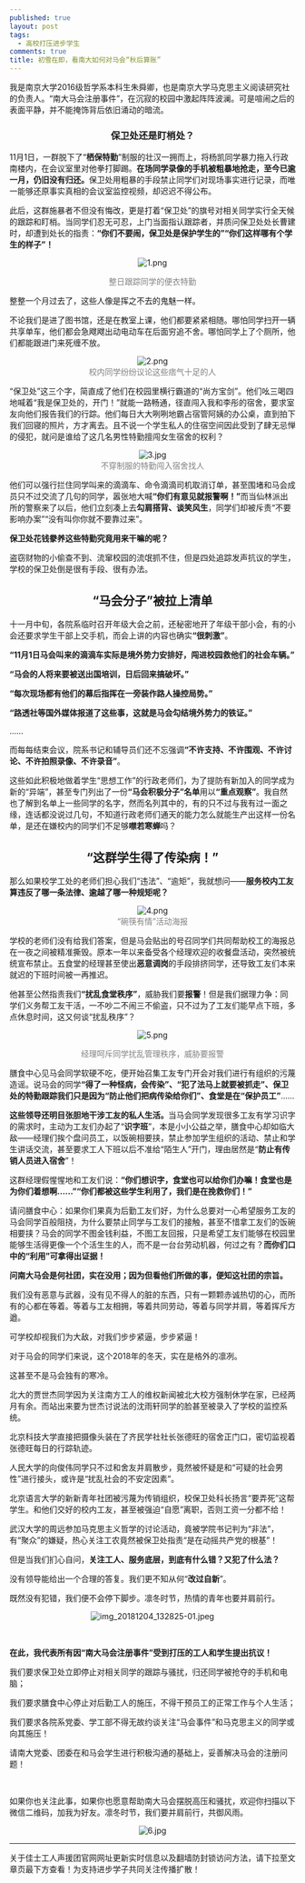 ```yaml
---
published: true
layout: post
tags: 
  - 高校打压进步学生
comments: true
title: 初雪在即，看南大如何对马会“秋后算账”
---
```


<p>我是南京大学2016级哲学系本科生朱舜卿，也是南京大学马克思主义阅读研究社的负责人。“南大马会注册事件”，在沉寂的校园中激起阵阵波澜。可是喧闹之后的表面平静，并不能掩饰背后依旧涌动的暗流。</p>

<h3 style="text-align:center;"><strong>保卫处还是盯梢处？</strong></h3>
<p>11月1日，一群脱下了“<strong>栖保特勤</strong>”制服的壮汉一拥而上，将杨凯同学暴力拖入行政南楼内，在会议室里对他拳打脚踢。<strong>在场同学录像的手机被粗暴地抢走，至今已逾一月，仍旧没有归还。</strong>保卫处用粗暴的手段禁止同学们对现场事实进行记录，而唯一能够还原事实真相的会议室监控视频，却迟迟不得公布。</p>
<p>此后，这群施暴者不但没有悔改，更是打着“保卫处”的旗号对相关同学实行全天候的跟踪和盯梢。当同学们忍无可忍，上门当面指认跟踪者，并质问保卫处处长曹建时，却遭到处长的指责：<strong>“你们不要闹，保卫处是保护学生的”“你们这样哪有个学生的样子”！</strong></p>
<p align="center"><img data-attachment-id="30" data-permalink="https://foronegoal.wordpress.com/2018/12/06/aki/attachment/1/" data-orig-file="https://foronegoal.files.wordpress.com/2018/12/1.png?w=770" data-orig-size="1172,820" data-comments-opened="1" data-image-meta="{&quot;aperture&quot;:&quot;0&quot;,&quot;credit&quot;:&quot;&quot;,&quot;camera&quot;:&quot;&quot;,&quot;caption&quot;:&quot;&quot;,&quot;created_timestamp&quot;:&quot;0&quot;,&quot;copyright&quot;:&quot;&quot;,&quot;focal_length&quot;:&quot;0&quot;,&quot;iso&quot;:&quot;0&quot;,&quot;shutter_speed&quot;:&quot;0&quot;,&quot;title&quot;:&quot;&quot;,&quot;orientation&quot;:&quot;0&quot;}" data-image-title="1" data-image-description="" data-medium-file="https://foronegoal.files.wordpress.com/2018/12/1.png?w=770?w=300" data-large-file="https://foronegoal.files.wordpress.com/2018/12/1.png?w=770?w=770" class="alignnone size-full wp-image-30" src="https://foronegoal.files.wordpress.com/2018/12/1.png?w=770" alt="1.png" srcset="https://foronegoal.files.wordpress.com/2018/12/1.png?w=770 770w, https://foronegoal.files.wordpress.com/2018/12/1.png?w=150 150w, https://foronegoal.files.wordpress.com/2018/12/1.png?w=300 300w, https://foronegoal.files.wordpress.com/2018/12/1.png?w=1024 1024w, https://foronegoal.files.wordpress.com/2018/12/1.png 1172w" sizes="(max-width: 770px) 100vw, 770px"   /></p>
<p style="text-align:center;"><span style="color:#808080;">整日跟踪同学的便衣特勤</span></p>
<p>整整一个月过去了，这些人像是挥之不去的鬼魅一样。</p>
<p>不论我们是进了图书馆，还是在教室上课，他们都要紧紧相随。哪怕同学扫开一辆共享单车，他们都会急飕飕出动电动车在后面穷追不舍。哪怕同学上了个厕所，他们都能跟进门来死缠不放。</p>
<p align="center"><img data-attachment-id="31" data-permalink="https://foronegoal.wordpress.com/2018/12/06/aki/attachment/2/" data-orig-file="https://foronegoal.files.wordpress.com/2018/12/2.png?w=770" data-orig-size="480,454" data-comments-opened="1" data-image-meta="{&quot;aperture&quot;:&quot;0&quot;,&quot;credit&quot;:&quot;&quot;,&quot;camera&quot;:&quot;&quot;,&quot;caption&quot;:&quot;&quot;,&quot;created_timestamp&quot;:&quot;0&quot;,&quot;copyright&quot;:&quot;&quot;,&quot;focal_length&quot;:&quot;0&quot;,&quot;iso&quot;:&quot;0&quot;,&quot;shutter_speed&quot;:&quot;0&quot;,&quot;title&quot;:&quot;&quot;,&quot;orientation&quot;:&quot;0&quot;}" data-image-title="2" data-image-description="" data-medium-file="https://foronegoal.files.wordpress.com/2018/12/2.png?w=770?w=300" data-large-file="https://foronegoal.files.wordpress.com/2018/12/2.png?w=770?w=480" class="alignnone size-full wp-image-31" src="https://foronegoal.files.wordpress.com/2018/12/2.png?w=770" alt="2.png" srcset="https://foronegoal.files.wordpress.com/2018/12/2.png 480w, https://foronegoal.files.wordpress.com/2018/12/2.png?w=150 150w, https://foronegoal.files.wordpress.com/2018/12/2.png?w=300 300w" sizes="(max-width: 480px) 100vw, 480px"   /><br />
<span style="color:#808080;">校内同学纷纷议论这些痞气十足的人</span></p>
<p>“保卫处”这三个字，简直成了他们在校园里横行霸道的“尚方宝剑”。他们吆三喝四地喊着“我是保卫处的，开门！”就能一路畅通，径直闯入我和李彤的宿舍，要求室友向他们报告我们的行踪。他们每日大大咧咧地霸占宿管阿姨的办公桌，直到拍下我们回寝的照片，方才离去。且不说一个学生私人的住宿空间因此受到了肆无忌惮的侵犯，就问是谁给了这几名男性特勤擅闯女生宿舍的权利？</p>
<p align="center"><img data-attachment-id="32" data-permalink="https://foronegoal.wordpress.com/2018/12/06/aki/attachment/3/" data-orig-file="https://foronegoal.files.wordpress.com/2018/12/3.jpg?w=770" data-orig-size="150,482" data-comments-opened="1" data-image-meta="{&quot;aperture&quot;:&quot;0&quot;,&quot;credit&quot;:&quot;&quot;,&quot;camera&quot;:&quot;&quot;,&quot;caption&quot;:&quot;&quot;,&quot;created_timestamp&quot;:&quot;0&quot;,&quot;copyright&quot;:&quot;&quot;,&quot;focal_length&quot;:&quot;0&quot;,&quot;iso&quot;:&quot;0&quot;,&quot;shutter_speed&quot;:&quot;0&quot;,&quot;title&quot;:&quot;&quot;,&quot;orientation&quot;:&quot;0&quot;}" data-image-title="3" data-image-description="" data-medium-file="https://foronegoal.files.wordpress.com/2018/12/3.jpg?w=770?w=93" data-large-file="https://foronegoal.files.wordpress.com/2018/12/3.jpg?w=770?w=150" class="alignnone size-full wp-image-32" src="https://foronegoal.files.wordpress.com/2018/12/3.jpg?w=770" alt="3.jpg" srcset="https://foronegoal.files.wordpress.com/2018/12/3.jpg 150w, https://foronegoal.files.wordpress.com/2018/12/3.jpg?w=47 47w" sizes="(max-width: 150px) 100vw, 150px"   /><br />
<span style="color:#808080;">不穿制服的特勤闯入宿舍找人</span></p>
<p>他们可以强行拦住同学叫来的滴滴车、命令滴滴司机取消订单，甚至围堵和马会成员只不过交流了几句的同学，嚣张地大喊<strong>“你们有意见就报警啊！”</strong>而当仙林派出所的警察来了以后，他们立刻凑上去<strong>勾肩搭背、谈笑风生</strong>，同学们却被斥责“不要影响办案”“没有叫你你就不要靠过来”。</p>
<p><strong>保卫处花钱豢养这些特勤究竟用来干嘛的呢？</strong></p>
<p>盗窃财物的小偷查不到、流窜校园的流氓抓不住，但是四处追踪发声抗议的学生，学校的保卫处倒是很有手段、很有办法。</p>
<h2 style="text-align:center;">   <strong>“马会分子”被拉上清单</strong></h2>
<p><strong> </strong>十一月中旬，各院系临时召开年级大会之前，还秘密地开了年级干部小会，有的小会还要求学生干部上交手机，而会上讲的内容也确实<strong>“很刺激”</strong>。</p>
<p><strong>“11月1日马会叫来的滴滴车实际是境外势力安排好，闯进校园救他们的社会车辆。”</strong></p>
<p><strong>“马会的人将来要被送出国培训，日后回来搞破坏。”</strong></p>
<p><strong>“每次现场都有他们的幕后指挥在一旁装作路人操控局势。”</strong></p>
<p><strong>“路透社等国外媒体报道了这些事，这就是马会勾结境外势力的铁证。”</strong></p>
<p>……</p>
<p>而每每结束会议，院系书记和辅导员们还不忘强调<strong>“不许支持、不许围观、不许讨论、不许拍照录像、不许录音”</strong>。</p>
<p>这些如此积极地做着学生“思想工作”的行政老师们，为了提防有新加入的同学成为新的“异端”，甚至专门列出了一份<strong>“马会积极分子”名单</strong>用以<strong>“重点观察”</strong>。我自然也了解到名单上一些同学的名字，然而名列其中的，有的只不过与我有过一面之缘，连话都没说过几句，不知道行政老师们通天的能力怎么就能生产出这样一份名单，是还在嫌校内的同学们不足够<strong>噤若寒蝉</strong>吗？</p>
<h2 style="text-align:center;"><strong>“这群学生得了传染病！”</strong></h2>
<p><strong> </strong>那么如果校学工处的老师们担心我们“违法”、“逾矩”，我就想问——<strong>服务校内工友算违反了哪一条法律、逾越了哪一种规矩呢？</strong></p>
<p align="center"><img data-attachment-id="33" data-permalink="https://foronegoal.wordpress.com/2018/12/06/aki/attachment/4/" data-orig-file="https://foronegoal.files.wordpress.com/2018/12/4.png?w=770" data-orig-size="663,893" data-comments-opened="1" data-image-meta="{&quot;aperture&quot;:&quot;0&quot;,&quot;credit&quot;:&quot;&quot;,&quot;camera&quot;:&quot;&quot;,&quot;caption&quot;:&quot;&quot;,&quot;created_timestamp&quot;:&quot;0&quot;,&quot;copyright&quot;:&quot;&quot;,&quot;focal_length&quot;:&quot;0&quot;,&quot;iso&quot;:&quot;0&quot;,&quot;shutter_speed&quot;:&quot;0&quot;,&quot;title&quot;:&quot;&quot;,&quot;orientation&quot;:&quot;0&quot;}" data-image-title="4" data-image-description="" data-medium-file="https://foronegoal.files.wordpress.com/2018/12/4.png?w=770?w=223" data-large-file="https://foronegoal.files.wordpress.com/2018/12/4.png?w=770?w=663" class="alignnone size-full wp-image-33" src="https://foronegoal.files.wordpress.com/2018/12/4.png?w=770" alt="4.png" srcset="https://foronegoal.files.wordpress.com/2018/12/4.png 663w, https://foronegoal.files.wordpress.com/2018/12/4.png?w=111 111w, https://foronegoal.files.wordpress.com/2018/12/4.png?w=223 223w" sizes="(max-width: 663px) 100vw, 663px"   /><br />
<span style="color:#808080;">“碗筷有情”活动海报</span></p>
<p>学校的老师们没有给我们答案，但是马会贴出的号召同学们共同帮助校工的海报总在一夜之间被精准撕毁。原本一年以来备受各个经理欢迎的收餐盘活动，突然被统统宣布禁止。五食堂的经理甚至使出<strong>恶意调岗</strong>的手段排挤同学，还导致工友们本来就迟的下班时间被一再推迟。</p>
<p>他甚至公然指责我们<strong>“扰乱食堂秩序”</strong>，威胁我们要<strong>报警</strong>！但是我们据理力争：同学们义务帮工友干活，一不吵二不闹三不偷盗，只不过为了工友们能早点下班，多点休息时间，这又何谈“扰乱秩序”？</p>
<p align="center"><img data-attachment-id="34" data-permalink="https://foronegoal.wordpress.com/2018/12/06/aki/attachment/5/" data-orig-file="https://foronegoal.files.wordpress.com/2018/12/5.png?w=770" data-orig-size="1079,609" data-comments-opened="1" data-image-meta="{&quot;aperture&quot;:&quot;0&quot;,&quot;credit&quot;:&quot;&quot;,&quot;camera&quot;:&quot;&quot;,&quot;caption&quot;:&quot;&quot;,&quot;created_timestamp&quot;:&quot;0&quot;,&quot;copyright&quot;:&quot;&quot;,&quot;focal_length&quot;:&quot;0&quot;,&quot;iso&quot;:&quot;0&quot;,&quot;shutter_speed&quot;:&quot;0&quot;,&quot;title&quot;:&quot;&quot;,&quot;orientation&quot;:&quot;0&quot;}" data-image-title="5" data-image-description="" data-medium-file="https://foronegoal.files.wordpress.com/2018/12/5.png?w=770?w=300" data-large-file="https://foronegoal.files.wordpress.com/2018/12/5.png?w=770?w=770" class="aligncenter size-full wp-image-34" src="https://foronegoal.files.wordpress.com/2018/12/5.png?w=770" alt="5.png" srcset="https://foronegoal.files.wordpress.com/2018/12/5.png?w=770 770w, https://foronegoal.files.wordpress.com/2018/12/5.png?w=150 150w, https://foronegoal.files.wordpress.com/2018/12/5.png?w=300 300w, https://foronegoal.files.wordpress.com/2018/12/5.png?w=1024 1024w, https://foronegoal.files.wordpress.com/2018/12/5.png 1079w" sizes="(max-width: 770px) 100vw, 770px"   /></p>
<p style="text-align:center;"><span style="color:#808080;">经理呵斥同学扰乱管理秩序，威胁要报警</span></p>
<p>膳食中心见马会同学软硬不吃，便开始召集工友专门开会对我们进行有组织的污蔑造谣。说马会的同学<strong>“得了一种怪病，会传染”、“犯了法马上就要被抓走”、保卫处的特勤跟踪我们只是因为“防止他们把病传染给你们”、食堂是在“保护员工”</strong>……</p>
<p><strong>这些领导还明目张胆地干涉工友的私人生活。</strong>当马会同学发现很多工友有学习识字的需求时，主动为工友们办起了“<strong>识字班</strong>”，本是小小公益之举，膳食中心却如临大敌——经理们挨个盘问员工，以饭碗相要挟，禁止参加学生组织的活动、禁止和学生讲话交流，甚至要求工人下班以后不准给“陌生人”开门，理由居然是“<strong>防止有传销人员进入宿舍</strong>”！</p>
<p>这群经理假惺惺地和工友们说：<strong>“你们想识字，食堂也可以给你们办嘛！食堂也是为你们着想啊……”“你们都被这些学生利用了，我们是在挽救你们！”</strong></p>
<p>请问膳食中心：如果你们果真为后勤工友们好，为什么总要对一心希望服务工友的马会同学百般阻挠，为什么要禁止同学与工友们的接触，甚至不惜拿工友们的饭碗相要挟？马会的同学不图金钱利益，不图工友回报，只是希望工友们能够在校园里能够生活得更像一个个活生生的人，而不是一台台劳动机器，何过之有？<strong>而你们口中的“利用”可拿得出证据！</strong></p>
<p><strong>问南大马会是何社团，实在没用；因为但看他们所做的事，便知这社团的宗旨。</strong></p>
<p><strong> </strong>我们没有恶意与武器，没有见不得人的脏的东西，只有一颗颗赤诚热切的心，而所有的心都在等着。等着与工友相拥，等着共同劳动，等着与同学并肩，等着挥斥方遒。</p>
<p>可学校却视我们为大敌，对我们步步紧逼，步步紧逼！</p>
<p>对于马会的同学们来说，这个2018年的冬天，实在是格外的凛冽。</p>
<p>这甚至不是马会独有的寒冷。</p>
<p>北大的贾世杰同学因为关注南方工人的维权新闻被北大校方强制休学在家，已经两月有余。而站出来要为世杰讨说法的沈雨轩同学的脸甚至被录入了学校的监控系统。</p>
<p>北京科技大学直接把摄像头装在了齐民学社社长张德旺的宿舍正门口，密切监视着张德旺每日的行踪轨迹。</p>
<p>人民大学的向俊伟同学只不过和舍友并肩散步，竟然被怀疑是和“可疑的社会男性”进行接头，或许是“扰乱社会的不安定因素”。</p>
<p>北京语言大学的新新青年社团被污蔑为传销组织，校保卫处科长扬言“要弄死”这帮学生。和他们交好的校内工友，甚至被强迫“自愿”离职，否则工资一分都不给！</p>
<p>武汉大学的周远参加马克思主义哲学的讨论活动，竟被学院书记判为“非法”，有“聚众”的嫌疑，热心关注工农竟然被保卫处指责“是在动摇共产党的根基”！</p>
<p>但是当我们扪心自问，<strong>关注工人、服务底层，到底有什么错？又犯了什么法？</strong></p>
<p>没有领导能给出一个合理的答复。我们更不知从何“<strong>改过自新</strong>”。</p>
<p>既然没有犯错，我们便不会停下脚步。凛冬时节，热情的青年也要并肩前行。</p>
<p align="center"><img data-attachment-id="35" data-permalink="https://foronegoal.wordpress.com/2018/12/06/aki/img_20181204_132825-01/" data-orig-file="https://foronegoal.files.wordpress.com/2018/12/img_20181204_132825-01.jpeg?w=770" data-orig-size="1680,915" data-comments-opened="1" data-image-meta="{&quot;aperture&quot;:&quot;0&quot;,&quot;credit&quot;:&quot;&quot;,&quot;camera&quot;:&quot;&quot;,&quot;caption&quot;:&quot;&quot;,&quot;created_timestamp&quot;:&quot;0&quot;,&quot;copyright&quot;:&quot;&quot;,&quot;focal_length&quot;:&quot;0&quot;,&quot;iso&quot;:&quot;0&quot;,&quot;shutter_speed&quot;:&quot;0&quot;,&quot;title&quot;:&quot;&quot;,&quot;orientation&quot;:&quot;0&quot;}" data-image-title="img_20181204_132825-01" data-image-description="" data-medium-file="https://foronegoal.files.wordpress.com/2018/12/img_20181204_132825-01.jpeg?w=770?w=300" data-large-file="https://foronegoal.files.wordpress.com/2018/12/img_20181204_132825-01.jpeg?w=770?w=770" class="aligncenter size-full wp-image-35" src="https://foronegoal.files.wordpress.com/2018/12/img_20181204_132825-01.jpeg?w=770" alt="img_20181204_132825-01.jpeg" srcset="https://foronegoal.files.wordpress.com/2018/12/img_20181204_132825-01.jpeg?w=770 770w, https://foronegoal.files.wordpress.com/2018/12/img_20181204_132825-01.jpeg?w=1540 1540w, https://foronegoal.files.wordpress.com/2018/12/img_20181204_132825-01.jpeg?w=150 150w, https://foronegoal.files.wordpress.com/2018/12/img_20181204_132825-01.jpeg?w=300 300w, https://foronegoal.files.wordpress.com/2018/12/img_20181204_132825-01.jpeg?w=1024 1024w" sizes="(max-width: 770px) 100vw, 770px"   /></p>
<p>&nbsp;</p>
<p><strong>在此，我代表所有因“南大马会注册事件”受到打压的工人和学生提出抗议！</strong></p>
<p>我们要求保卫处立即停止对相关同学的跟踪与骚扰，归还同学被抢夺的手机和电脑；</p>
<p>我们要求膳食中心停止对后勤工人的施压，不得干预员工的正常工作与个人生活；</p>
<p>我们要求各院系党委、学工部不得无故约谈关注“马会事件”和马克思主义的同学或向其施压！</p>
<p>请南大党委、团委在和马会学生进行积极沟通的基础上，妥善解决马会的注册问题！</p>
<p>&nbsp;</p>
<p>如果你也关注此事，如果你也愿意帮助南大马会摆脱高压和骚扰，欢迎你扫描以下微信二维码，加我为好友。凛冬时节，我们要并肩前行，共御风雨。</p>
<p align="center"><img data-attachment-id="36" data-permalink="https://foronegoal.wordpress.com/2018/12/06/aki/attachment/6/" data-orig-file="https://foronegoal.files.wordpress.com/2018/12/6.jpg?w=770" data-orig-size="430,430" data-comments-opened="1" data-image-meta="{&quot;aperture&quot;:&quot;0&quot;,&quot;credit&quot;:&quot;&quot;,&quot;camera&quot;:&quot;&quot;,&quot;caption&quot;:&quot;&quot;,&quot;created_timestamp&quot;:&quot;0&quot;,&quot;copyright&quot;:&quot;&quot;,&quot;focal_length&quot;:&quot;0&quot;,&quot;iso&quot;:&quot;0&quot;,&quot;shutter_speed&quot;:&quot;0&quot;,&quot;title&quot;:&quot;&quot;,&quot;orientation&quot;:&quot;0&quot;}" data-image-title="6" data-image-description="" data-medium-file="https://foronegoal.files.wordpress.com/2018/12/6.jpg?w=770?w=300" data-large-file="https://foronegoal.files.wordpress.com/2018/12/6.jpg?w=770?w=430" class=" size-full wp-image-36 aligncenter" src="https://foronegoal.files.wordpress.com/2018/12/6.jpg?w=770" alt="6.jpg" srcset="https://foronegoal.files.wordpress.com/2018/12/6.jpg 430w, https://foronegoal.files.wordpress.com/2018/12/6.jpg?w=150 150w, https://foronegoal.files.wordpress.com/2018/12/6.jpg?w=300 300w" sizes="(max-width: 430px) 100vw, 430px"   /></p>

---
关于佳士工人声援团官网网址更新实时信息以及翻墙防封锁访问方法，请下拉至文章页最下方查看！为支持进步学子共同关注传播扩散！ 
